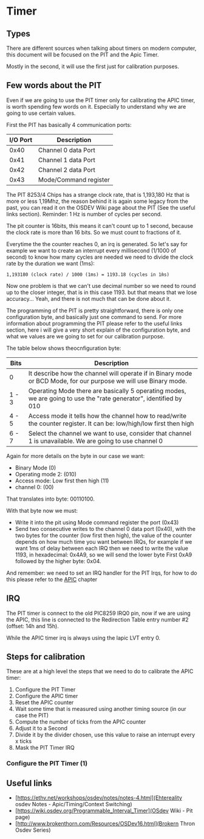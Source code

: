 # Timer

## Types 

There are different sources when talking about timers on modern computer, this document will be focused on the PIT and the Apic Timer. 

Mostly in the second, it will use the first just for calibration purposes.

## Few words about the PIT

Even if we are going to use the PIT timer only for calibrating the APIC timer, is worth spending few words on it. Especially to understand why we are going to use certain values. 

First the PIT has basically 4 communication ports: 

| I/O Port | Description          |
|----------|----------------------|
|  0x40    | Channel 0 data Port  |
|  0x41    | Channel 1 data Port  |
|  0x42    | Channel 2 data Port  |
|  0x43    | Mode/Command register| 

The PIT 8253/4 Chips has a strange clock rate, that is 1,193,180 Hz that is more or less 1,19Mhz, the reason behind it is again some legacy from the past, you can read it on the OSDEV Wiki page about the PIT (See the useful links section). Reminder: 1 Hz is number of cycles per second. 

The pit counter is 16bits, this means it can't count up to 1 second, because the clock rate is more than 16 bits. So we must count to fractions of it.

Everytime the the counter reaches 0, an irq is generated. So let's say for example we want to create an interrupt every millisecond (1/1000 of second) to know how many cycles are needed we need to divide the clock rate by the duration we want (1ms): 

```
1,193180 (clock rate) / 1000 (1ms) = 1193.18 (cycles in 1m̀s)
```

Now one problem is that we can't use decimal number so we need to round up to the closer integer, that is in this case 1193. 
but that means that we lose accuracy... Yeah, and there is not much that can be done about it.

The programming of the PIT is pretty straightforward, there is only one configuration byte, and basically just one command to send. For more information about programming the PIT please refer to the useful links section, here i will give a very short explain of the configuration byte, and what we values are we going to set for our calibration purpose.

The table below shows theocnfiguration byte: 

| Bits   | Description                                                                                                          |
|--------|----------------------------------------------------------------------------------------------------------------------|
|  0     | It describe how the channel will operate if in Binary mode or BCD Mode, for our purpose we will use Binary mode.     |
| 1 - 3  | Operating Mode there are basically 5 operating modes, we are going to use the "rate generator", identified by 010    |
| 4 - 5  | Access mode it tells how the channel how to read/write the counter register. It can be: low/high/low first then high |
| 6 - 7  | Select the channel we want to use, consider that channel 1 is unavailable. We are going to use channel 0             |

Again for more details on the byte in our case we want: 

* Binary Mode (0)
* Operating mode 2: (010)
* Access mode: Low first then high (11)
* channel 0: (00)

That translates into byte:  00110100. 

With that byte now we must: 

* Write it into the pit using Mode command register  the port (0x43)
* Send two consecutive writes to the channel 0 data port (0x40), with the two bytes for the counter (low first then high), the value of the counter depends on how much time you want between IRQs, for example if we want 1ms of delay between each IRQ then we need to write the value 1193, in hexadecimal: 0x4A9, so we will send the lower byte First 0xA9 followed by the higher byte: 0x04.

And remember: we need to set an IRQ handler for the PIT Irqs, for how to do this please refer to the [APIC](APIC.md) chapter 

## IRQ 

The PIT timer is connect to the old PIC8259 IRQ0 pin, now if we are using the APIC, this line is connected to the Redirection Table entry number #2 (offset: 14h and 15h).

While the APIC timer irq is always using  the lapic LVT entry 0. 

## Steps for calibration

These are at a high level the steps that we need to do to calibrate the APIC timer: 

1. Configure the PIT Timer
2. Configure the APIC timer 
3. Reset the APIC counter
4. Wait some time that is measured using another timing source (in our case the PIT)
5. Compute the number of ticks from the APIC counter
6. Adjust it to a Second
7. Divide it by the divider chosen, use this value to raise an interrupt every x ticks
8. Mask the PIT Timer IRQ
### Configure the PIT Timer (1)
 
## Useful links

* [https://ethv.net/workshops/osdev/notes/notes-4.html](Ehtereality osdev Notes - Apic/Timing/Context Switching)
* [https://wiki.osdev.org/Programmable_Interval_Timer](OSdev Wiki - Pit page)
* [http://www.brokenthorn.com/Resources/OSDev16.html](Brokern Thron Osdev Series)
